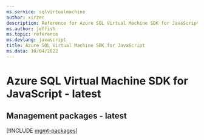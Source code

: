 ```yaml
---
ms.service: sqlvirtualmachine
author: xirzec
description: Reference for Azure SQL Virtual Machine SDK for JavaScript
ms.author: jeffish
ms.topic: reference
ms.devlang: javascript
title: Azure SQL Virtual Machine SDK for JavaScript
ms.data: 10/04/2022
---
```

# Azure SQL Virtual Machine SDK for JavaScript - latest

## Management packages - latest
[!INCLUDE [mgmt-packages](sql-virtual-machine-mgmt-index.md)]